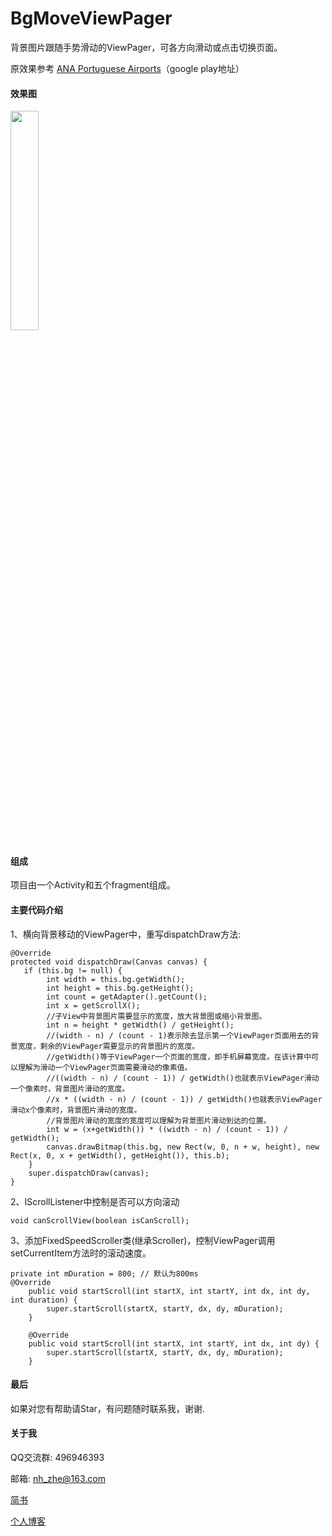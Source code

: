 # BgMoveViewPager #
背景图片跟随手势滑动的ViewPager，可各方向滑动或点击切换页面。

原效果参考 [ANA Portuguese Airports](https://play.google.com/store/apps/details?id=com.innovagency.ana)（google play地址）

#### 效果图 ####
<img src="/gif/BgMove.gif" style="width: 30%;">

#### 组成 ####
项目由一个Activity和五个fragment组成。

#### 主要代码介绍 ####
1、横向背景移动的ViewPager中，重写dispatchDraw方法:

````
@Override
protected void dispatchDraw(Canvas canvas) {
   if (this.bg != null) {
        int width = this.bg.getWidth();
        int height = this.bg.getHeight();
        int count = getAdapter().getCount();
        int x = getScrollX();
        //子View中背景图片需要显示的宽度，放大背景图或缩小背景图。
        int n = height * getWidth() / getHeight();
        //(width - n) / (count - 1)表示除去显示第一个ViewPager页面用去的背景宽度，剩余的ViewPager需要显示的背景图片的宽度。
        //getWidth()等于ViewPager一个页面的宽度，即手机屏幕宽度。在该计算中可以理解为滑动一个ViewPager页面需要滑动的像素值。
        //((width - n) / (count - 1)) / getWidth()也就表示ViewPager滑动一个像素时，背景图片滑动的宽度。
        //x * ((width - n) / (count - 1)) / getWidth()也就表示ViewPager滑动x个像素时，背景图片滑动的宽度。
        //背景图片滑动的宽度的宽度可以理解为背景图片滑动到达的位置。
        int w = (x+getWidth()) * ((width - n) / (count - 1)) / getWidth();
        canvas.drawBitmap(this.bg, new Rect(w, 0, n + w, height), new Rect(x, 0, x + getWidth(), getHeight()), this.b);
    }
    super.dispatchDraw(canvas);
}
````
2、IScrollListener中控制是否可以方向滚动

````
void canScrollView(boolean isCanScroll);
````
3、添加FixedSpeedScroller类(继承Scroller)，控制ViewPager调用setCurrentItem方法时的滚动速度。

````
private int mDuration = 800; // 默认为800ms
@Override
    public void startScroll(int startX, int startY, int dx, int dy, int duration) {
        super.startScroll(startX, startY, dx, dy, mDuration);
    }

    @Override
    public void startScroll(int startX, int startY, int dx, int dy) {
        super.startScroll(startX, startY, dx, dy, mDuration);
    }
````

#### 最后 ####

如果对您有帮助请Star，有问题随时联系我，谢谢.

#### 关于我 ####
QQ交流群: 496946393

邮箱: nh_zhe@163.com

[简书](http://www.jianshu.com/users/550d52af9d72/latest_articles)

[个人博客](http://www.zheblog.com)